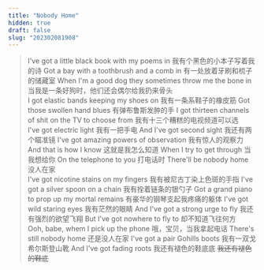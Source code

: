 ```yaml
---
title: "Nobody Home"
hidden: true
draft: false
slug: "202302081908"
---
```


>I've got a little black book with my poems in
我有个黑色的小本子写着我的诗
Got a bay with a toothbrush and a comb in
有一处放着牙刷和梳子的储藏室
When I'm a good dog they sometimes throw me the bone in
当我是一条好狗时，他们还会偶尔给我扔来骨头
<br>I got elastic bands keeping my shoes on
我有一条系鞋子的橡皮筋
Got those swollen hand blues
有弹布鲁斯发肿的手
I got thirteen channels of shit on the TV to choose from
我有十三个糟糕的电视频道可以选
<br>I've got electric light
我有一把手电
And I've got second sight
我还有两个瞄准镜
I've got amazing powers of observation
我有惊人的观察力
And that is how I know
这就是我怎么知道
When I try to get through
当我想给你
On the telephone to you
打电话时
There'll be nobody home
没人在家
<br>I've got nicotine stains on my fingers
我有被尼古丁染上色斑的手指
I've got a silver spoon on a chain
我有拴着链条的银勺子
Got a grand piano to prop up my mortal remains
有豪华的钢琴支起我疼痛的躯体
I've got wild staring eyes
我有茫然的眼睛
And I've got a strong urge to fly
我还有强烈的欲望飞翔
But I've got nowhere to fly to
却不知道飞往何方
<br>Ooh, babe, whem I pick up the phone
哦，宝贝，当我拿起电话
There's still nobody home
还是没人在家
I've got a pair Gohills boots
我有一双戈希尔斯登山靴
And I've got fading roots
我还有褪色的鞋底底 ~~我还有褪色的鞋底~~